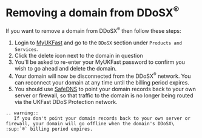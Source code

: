 # Removing a domain from DDoSX<sup>®</sup>

If you want to remove a domain from DDoSX<sup>®</sup> then follow these steps:

1. Login to [MyUKFast](https://my.ukfast.co.uk) and go to the `DDoSX` section under `Products and Services`.
2. Click the delete icon next to the domain in question
3. You'll be asked to re-enter your MyUKFast password to confirm you wish to go ahead and delete the domain.
4. Your domain will now be disconnected from the DDoSX<sup>®</sup> network.  You can reconnect your domain at any time until the billing period expires.
5. You should use [SafeDNS](/Domains/safedns/index.html) to point your domain records back to your own server or firewall, so that traffic to the domain is no longer being routed via the UKFast DDoS Protection network.


```eval_rst
.. warning::
   If you don't point your domain records back to your own server or firewall, your domain will go offline when the domain's DDoSX\ :sup:`®` billing period expires.
```
